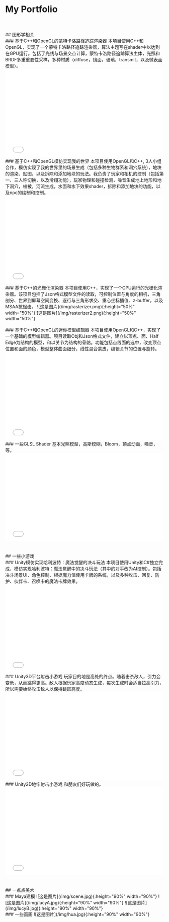My Portfolio
======================
<br/>
<br/>
## 图形学相关
<br/>
### 基于C++和OpenGL的蒙特卡洛路径追踪渲染器                                                     
本项目使用C++和OpenGL，实现了一个蒙特卡洛路径追踪渲染器，算法主题写在shader中以达到在GPU运行。包括了光线与场景交点计算，蒙特卡洛路径追踪算法主体，光照和BRDF多重重要性采样，多种材质（diffuse，镜面，玻璃，transmit，以及微表面模型）。
<iframe src="//player.bilibili.com/player.html?aid=226443677&bvid=BV1sb411o7os&cid=1064886672&page=1" width="500" height="280" scrolling="no" border="0" frameborder="no" framespacing="0" allowfullscreen="true"> </iframe>
<br/>
### 基于C++和OpenGL模仿实现我的世界                                                                             
本项目使用OpenGL和C++, 3人小组合作，模仿实现了我的世界里的场景生成（包括多种生物群系和洞穴系统），地块的渲染、贴图，以及拆除和添加地块的玩法。我负责了玩家和相机的控制（包括第一、三人称切换，以及滑翔功能），玩家物理和碰撞检测，噪音生成地上地形和地下洞穴，植被，河流生成，水面和水下效果shader，拆除和添加地块的功能，以及npc的绘制和控制。
<iframe src="//player.bilibili.com/player.html?aid=353981991&bvid=BV1zX4y1d7s9&cid=1066472125&page=1" width="500" height="280" scrolling="no" border="0" frameborder="no" framespacing="0" allowfullscreen="true"> </iframe>
<br/>
### 基于C++的光栅化渲染器                                                                                      
本项目使用C++，实现了一个CPU运行的光栅化渲染器。该项目包括了Json格式模型文件的读取，可控制位置与角度的相机，三角剖分、世界到屏幕空间变换、逐行与三角形求交、重心坐标插值、z-buffer，以及MSAA抗锯齿。
![这是图片](/img/rasterizer.png){:height="50%" width="50%"}![这是图片](/img/rasterizer2.png){:height="50%" width="50%"}
<br/>
<br/>
### 基于C++和OpenGL的迷你模型编辑器                                                                   
本项目使用OpenGL和C++，实现了一个基础的模型编辑器。项目读取Obj和Json格式文件，建立以顶点、面、Half Edge为结构的模型，和以关节为结构的骨骼。功能包括点线面的选中，改变顶点位置和面的颜色，模型整体曲面细分，线性混合蒙皮，编辑关节的位置与旋转。 
<iframe src="//player.bilibili.com/player.html?aid=311378274&bvid=BV18P411o7H3&cid=1066683662&page=1" width="500" height="280" scrolling="no" border="0" frameborder="no" framespacing="0" allowfullscreen="true"> </iframe>
<br/>
### 一些GLSL Shader 
基本光照模型，高斯模糊，Bloom，顶点动画，噪音，等。
<iframe src="//player.bilibili.com/player.html?aid=781495177&bvid=BV1f24y1j7zw&cid=1066565022&page=1" width="500" height="280" scrolling="no" border="0" frameborder="no" framespacing="0" allowfullscreen="true"> </iframe>
<br/>
<br/>
<br/>
## 一些小游戏
<br/>
### Unity模仿实现哈利波特：魔法觉醒的决斗玩法    
本项目使用Unity和C#独立完成，模仿实现哈利波特：魔法觉醒中的决斗玩法（其中的对手改为AI控制）。包括决斗场景UI、角色控制、根据魔力值使用卡牌的系统，以及多种攻击、回复、防护、伙伴卡、召唤卡的魔法卡牌效果。
<iframe src="//player.bilibili.com/player.html?aid=433936726&bvid=BV1zG411P7jR&cid=927083114&page=1" width="500" height="280" scrolling="no" border="0" frameborder="no" framespacing="0" allowfullscreen="true"> </iframe>
<br/>
### Unity3D平台射击小游戏
玩家目的地是高处的终点。随着击杀敌人，引力会变低，从而跳得更高。敌人根据玩家高度动态生成，每次生成时会适当拉高引力，所以需要始终攻击敌人以保持跳跃高度。
<iframe src="//player.bilibili.com/player.html?aid=479333284&bvid=BV1qM411P7Jc&cid=1005997758&page=1" width="500" height="280" scrolling="no" border="0" frameborder="no" framespacing="0" allowfullscreen="true"> </iframe>
<br/>
### Unity2D地牢射击小游戏
和朋友们好玩做的。
<iframe src="//player.bilibili.com/player.html?aid=653936071&bvid=BV1XY4y1D775&cid=1064640991&page=1" width="500" height="280" scrolling="no" border="0" frameborder="no" framespacing="0" allowfullscreen="true"> </iframe>
<br/>
<br/>
<br/>
## 一点点美术
<br/>
### Maya建模
![这是图片](/img/scene.jpg){:height="90%" width="90%"}
![这是图片](/img/lucyA.jpg){:height="90%" width="90%"}
![这是图片](/img/lucyB.jpg){:height="90%" width="90%"}
<br/>
### 一些画画
![这是图片](/img/hua.jpg){:height="90%" width="90%"}
